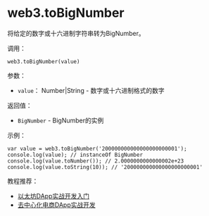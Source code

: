 # web3.toBigNumber

将给定的数字或十六进制字符串转为BigNumber。

调用：
```
web3.toBigNumber(value)
```

参数：

- `value`：	Number|String - 数字或十六进制格式的数字

返回值：

- `BigNumber` - BigNumber的实例

示例：
```
var value = web3.toBigNumber('200000000000000000000001');
console.log(value); // instanceOf BigNumber
console.log(value.toNumber()); // 2.0000000000000002e+23
console.log(value.toString(10)); // '200000000000000000000001'
```

教程推荐：

- [以太坊DApp实战开发入门](http://xc.hubwiz.com/course/5a952991adb3847553d205d1?affid=github7878)
- [去中心化电商DApp实战开发](http://xc.hubwiz.com/course/5abbb7acc02e6b6a59171dd6?affid=github7878)


